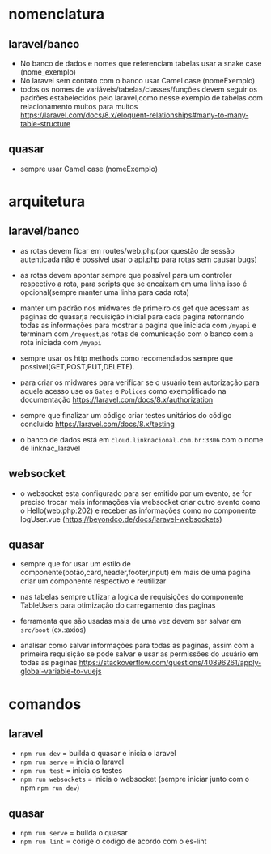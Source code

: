 # nomenclatura

## laravel/banco

-   No banco de dados e nomes que referenciam tabelas usar a snake case (nome_exemplo)
-   No laravel sem contato com o banco usar Camel case (nomeExemplo)
-   todos os nomes de variáveis/tabelas/classes/funções devem seguir os padrões estabelecidos pelo laravel,como nesse exemplo de tabelas com relacionamento muitos para muitos https://laravel.com/docs/8.x/eloquent-relationships#many-to-many-table-structure

## quasar

-   sempre usar Camel case (nomeExemplo)

# arquitetura

## laravel/banco

-   as rotas devem ficar em routes/web.php(por questão de sessão autenticada não é possível usar o api.php para rotas sem causar bugs)

-   as rotas devem apontar sempre que possível para um controler respectivo a rota, para scripts que se encaixam em uma linha isso é opcional(sempre manter uma linha para cada rota)

-   manter um padrão nos midwares de primeiro os get que acessam as paginas do quasar,a requisição inicial para cada pagina retornando todas as informações para mostrar a pagina que iniciada com `/myapi` e terminam com `/request`,as rotas de comunicação com o banco com a rota iniciada com `/myapi`

-   sempre usar os http methods como recomendados sempre que possivel(GET,POST,PUT,DELETE).

-   para criar os midwares para verificar se o usuário tem autorização para aquele acesso use os `Gates` e `Polices` como exemplificado na documentação https://laravel.com/docs/8.x/authorization

-   sempre que finalizar um código criar testes unitários do código concluído https://laravel.com/docs/8.x/testing

-   o banco de dados está em `cloud.linknacional.com.br:3306` com o nome de linknac_laravel

## websocket

-   o websocket esta configurado para ser emitido por um evento, se for preciso trocar mais informações via websocket criar outro evento como o Hello(web.php:202) e receber as informações como no componente logUser.vue (https://beyondco.de/docs/laravel-websockets)

## quasar

-   sempre que for usar um estilo de componente(botão,card,header,footer,input) em mais de uma pagina criar um componente respectivo e reutilizar

-   nas tabelas sempre utilizar a logica de requisições do componente TableUsers para otimização do carregamento das paginas

-   ferramenta que são usadas mais de uma vez devem ser salvar em `src/boot` (ex.:axios)

-   analisar como salvar informações para todas as paginas, assim com a primeira requisição se pode salvar e usar as permissões do usuário em todas as paginas https://stackoverflow.com/questions/40896261/apply-global-variable-to-vuejs

# comandos

## laravel

-   `npm run dev` = builda o quasar e inicia o laravel
-   `npm run serve` = inicia o laravel
-   `npm run test` = inicia os testes
-   `npm run websockets` = inicia o websocket (sempre iniciar junto com o npm `npm run dev`)

## quasar

-   `npm run serve` = builda o quasar
-   `npm run lint` = corige o codigo de acordo com o es-lint
